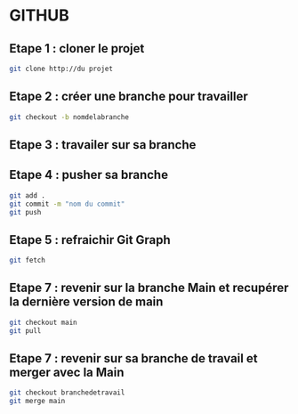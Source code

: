 # GITHUB

## Etape 1 : cloner le projet 
```bash
git clone http://du projet
```

## Etape 2 : créer une branche pour travailler 
```bash
git checkout -b nomdelabranche
```

## Etape 3 : travailer sur sa branche

## Etape 4 : pusher sa branche
```bash
git add .
git commit -m "nom du commit"
git push
```

## Etape 5 : refraichir Git Graph
```bash
git fetch
```

## Etape 7 : revenir sur la branche Main et recupérer la dernière version de main
```bash
git checkout main
git pull
```

## Etape 7 : revenir sur sa branche de travail et merger avec la Main
```bash
git checkout branchedetravail
git merge main
```